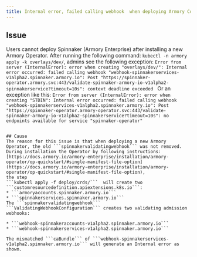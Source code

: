 ```yaml
---
title: Internal error, failed calling webhook  when deploying Armory Continuous Deployment after upgrading the Armory Operator
---
```


## Issue
Users cannot deploy Spinnaker (Armory Enterprise) after installing a new Armory Operator.
After running the following command: ```kubectl -n armory apply -k overlays/dev/```, admins see the following exception:
```Error from server (InternalError): error when creating "overlays/dev/": Internal error occurred: failed calling webhook "webhook-spinnakerservices-v1alpha2.spinnaker.armory.io": Post "https://spinnaker-operator.armory.svc:443/validate-spinnaker-armory-io-v1alpha2-spinnakerservice?timeout=10s": context deadline exceeded```
 
Or an exception like this:
```Error from server (InternalError): error when creating "STDIN": Internal error occurred: failed calling webhook "webhook-spinnakerservices-v1alpha2.spinnaker.armory.io": Post "https://spinnaker-operator.armory-operator.svc:443/validate-spinnaker-armory-io-v1alpha2-spinnakerservice?timeout=10s": no endpoints available for service "spinnaker-operator"```
``````

## Cause
The reason for this issue is that when deploying a new Armory Operator, the old ```spinnakervalidatingwebhook``` was not removed.
During installation the Operator by following instructions: [https://docs.armory.io/armory-enterprise/installation/armory-operator/op-quickstart/#single-manifest-file-option](https://docs.armory.io/armory-enterprise/installation/armory-operator/op-quickstart/#single-manifest-file-option), 
the step 
```kubectl apply -f deploy/crds/```  will create two ```customresourcedefinition.apiextensions.k8s.io```:
* ```armoryaccounts.spinnaker.armory.io```
* ```spinnakerservices.spinnaker.armory.io```
The ```spinnakervalidatingwebhook``` ```ValidatingWebhookConfiguration``` creates two validating admission webhooks:

* ```webhook-spinnakeraccounts-v1alpha2.spinnaker.armory.io```
* ```webhook-spinnakerservices-v1alpha2.spinnaker.armory.io```

The mismatched ```caBundle``` of ```webhook-spinnakerservices-v1alpha2.spinnaker.armory.io``` will generate an Internal error as shown.

